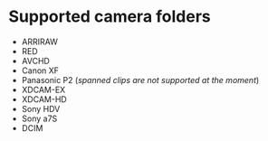 # Supported camera folders

* ARRIRAW
* RED
* AVCHD
* Canon XF
* Panasonic P2 \(_spanned clips are not supported at the moment_\)
* XDCAM-EX
* XDCAM-HD
* Sony HDV
* Sony a7S
* DCIM

